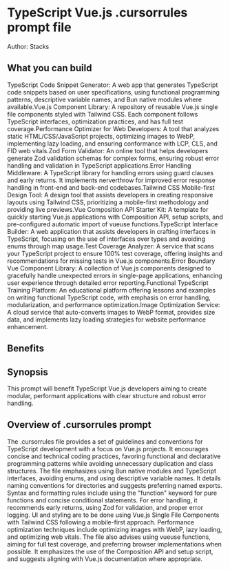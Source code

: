 # TypeScript Vue.js .cursorrules prompt file

Author: Stacks

## What you can build
TypeScript Code Snippet Generator: A web app that generates TypeScript code snippets based on user specifications, using functional programming patterns, descriptive variable names, and Bun native modules where available.Vue.js Component Library: A repository of reusable Vue.js single file components styled with Tailwind CSS. Each component follows TypeScript interfaces, optimization practices, and has full test coverage.Performance Optimizer for Web Developers: A tool that analyzes static HTML/CSS/JavaScript projects, optimizing images to WebP, implementing lazy loading, and ensuring conformance with LCP, CLS, and FID web vitals.Zod Form Validator: An online tool that helps developers generate Zod validation schemas for complex forms, ensuring robust error handling and validation in TypeScript applications.Error Handling Middleware: A TypeScript library for handling errors using guard clauses and early returns. It implements nerverthrow for improved error response handling in front-end and back-end codebases.Tailwind CSS Mobile-first Design Tool: A design tool that assists developers in creating responsive layouts using Tailwind CSS, prioritizing a mobile-first methodology and providing live previews.Vue Composition API Starter Kit: A template for quickly starting Vue.js applications with Composition API, setup scripts, and pre-configured automatic import of vueuse functions.TypeScript Interface Builder: A web application that assists developers in crafting interfaces in TypeScript, focusing on the use of interfaces over types and avoiding enums through map usage.Test Coverage Analyzer: A service that scans your TypeScript project to ensure 100% test coverage, offering insights and recommendations for missing tests in Vue.js components.Error Boundary Vue Component Library: A collection of Vue.js components designed to gracefully handle unexpected errors in single-page applications, enhancing user experience through detailed error reporting.Functional TypeScript Training Platform: An educational platform offering lessons and examples on writing functional TypeScript code, with emphasis on error handling, modularization, and performance optimization.Image Optimization Service: A cloud service that auto-converts images to WebP format, provides size data, and implements lazy loading strategies for website performance enhancement.

## Benefits


## Synopsis
This prompt will benefit TypeScript Vue.js developers aiming to create modular, performant applications with clear structure and robust error handling.

## Overview of .cursorrules prompt
The .cursorrules file provides a set of guidelines and conventions for TypeScript development with a focus on Vue.js projects. It encourages concise and technical coding practices, favoring functional and declarative programming patterns while avoiding unnecessary duplication and class structures. The file emphasizes using Bun native modules and TypeScript interfaces, avoiding enums, and using descriptive variable names. It details naming conventions for directories and suggests preferring named exports. Syntax and formatting rules include using the "function" keyword for pure functions and concise conditional statements. For error handling, it recommends early returns, using Zod for validation, and proper error logging. UI and styling are to be done using Vue.js Single File Components with Tailwind CSS following a mobile-first approach. Performance optimization techniques include optimizing images with WebP, lazy loading, and optimizing web vitals. The file also advises using vueuse functions, aiming for full test coverage, and preferring browser implementations when possible. It emphasizes the use of the Composition API and setup script, and suggests aligning with Vue.js documentation where appropriate.

